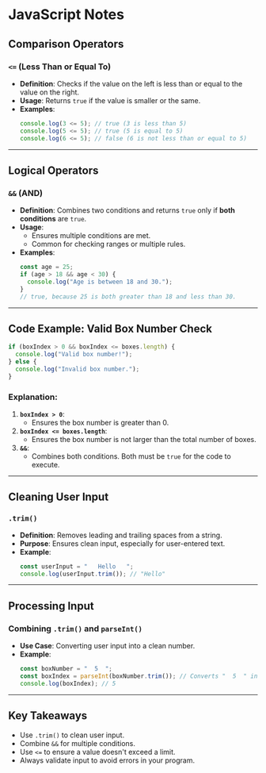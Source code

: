
# JavaScript Notes

## Comparison Operators

### `<=` (Less Than or Equal To)
- **Definition**: Checks if the value on the left is less than or equal to the value on the right.
- **Usage**: Returns `true` if the value is smaller or the same.
- **Examples**:
  ```javascript
  console.log(3 <= 5); // true (3 is less than 5)
  console.log(5 <= 5); // true (5 is equal to 5)
  console.log(6 <= 5); // false (6 is not less than or equal to 5)
  ```

---

## Logical Operators

### `&&` (AND)
- **Definition**: Combines two conditions and returns `true` only if **both conditions** are `true`.
- **Usage**:
  - Ensures multiple conditions are met.
  - Common for checking ranges or multiple rules.
- **Examples**:
  ```javascript
  const age = 25;
  if (age > 18 && age < 30) {
    console.log("Age is between 18 and 30.");
  }
  // true, because 25 is both greater than 18 and less than 30.
  ```

---

## Code Example: Valid Box Number Check
```javascript
if (boxIndex > 0 && boxIndex <= boxes.length) {
  console.log("Valid box number!");
} else {
  console.log("Invalid box number.");
}
```

### Explanation:
1. **`boxIndex > 0`**:
   - Ensures the box number is greater than 0.
2. **`boxIndex <= boxes.length`**:
   - Ensures the box number is not larger than the total number of boxes.
3. **`&&`**:
   - Combines both conditions. Both must be `true` for the code to execute.

---

## Cleaning User Input

### `.trim()`
- **Definition**: Removes leading and trailing spaces from a string.
- **Purpose**: Ensures clean input, especially for user-entered text.
- **Example**:
  ```javascript
  const userInput = "   Hello   ";
  console.log(userInput.trim()); // "Hello"
  ```

---

## Processing Input

### Combining `.trim()` and `parseInt()`
- **Use Case**: Converting user input into a clean number.
- **Example**:
  ```javascript
  const boxNumber = "  5  ";
  const boxIndex = parseInt(boxNumber.trim()); // Converts "  5  " into 5
  console.log(boxIndex); // 5
  ```

---

## Key Takeaways
- Use `.trim()` to clean user input.
- Combine `&&` for multiple conditions.
- Use `<=` to ensure a value doesn't exceed a limit.
- Always validate input to avoid errors in your program.
